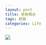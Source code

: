 ```yaml
---
layout: post
title: 爸爸喝水
tags: 娇客
categories: Life
---
```

<img src="https://drive.google.com/uc?id=0B5pYZc0OeTm1cjJtQk15c3oyNTA" style="display:block;margin:auto"/>